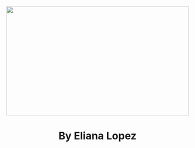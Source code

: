 <br />
 <p align="center">
    <img src="https://github.com/elianalopez/Data-Structures-and-Algorithms-Notes-with-Python/blob/main/Images/DS%26ANotes.png" width="500" height="300">
    <h1 align="center"📝 Data Structures and Algorithms Notes with Python 📝</h1>
    <p align="center" class="h6">By Eliana Lopez</p>
